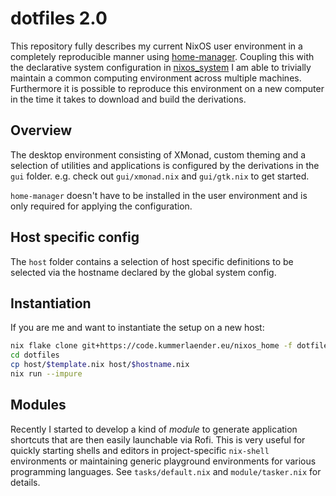 # dotfiles 2.0

This repository fully describes my current NixOS user environment in a completely reproducible manner using [home-manager](https://github.com/rycee/home-manager/).
Coupling this with the declarative system configuration in [nixos_system](https://code.kummerlaender.eu/nixos_system) I am able to trivially maintain a common computing environment across multiple machines.
Furthermore it is possible to reproduce this environment on a new computer in the time it takes to download and build the derivations.

## Overview

The desktop environment consisting of XMonad, custom theming and a selection of utilities and applications is configured by the derivations in the `gui` folder. e.g. check out `gui/xmonad.nix` and `gui/gtk.nix` to get started.

`home-manager` doesn't have to be installed in the user environment and is only required for applying the configuration.

## Host specific config

The `host` folder contains a selection of host specific definitions to be selected via the hostname declared by the global system config.

## Instantiation

If you are me and want to instantiate the setup on a new host:

```sh
nix flake clone git+https://code.kummerlaender.eu/nixos_home -f dotfiles 
cd dotfiles
cp host/$template.nix host/$hostname.nix
nix run --impure
```

## Modules

Recently I started to develop a kind of _module_ to generate application shortcuts that are then easily launchable via Rofi. This is very useful for quickly starting shells and editors in project-specific `nix-shell` environments or maintaining generic playground environments for various programming languages. See `tasks/default.nix` and `module/tasker.nix` for details.
